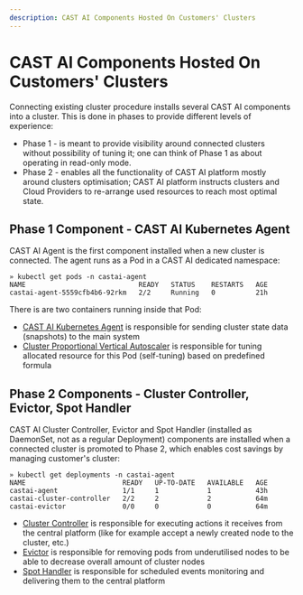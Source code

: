 ```yaml
---
description: CAST AI Components Hosted On Customers' Clusters
---
```


# CAST AI Components Hosted On Customers' Clusters

Connecting existing cluster procedure installs several CAST AI components into a cluster.
This is done in phases to provide different levels of experience:

- Phase 1 - is meant to provide visibility around connected clusters without possibility of tuning it; one can think of Phase 1 as about operating in read-only mode.
- Phase 2 - enables all the functionality of CAST AI platform mostly around clusters optimisation; CAST AI platform instructs clusters and Cloud Providers to re-arrange used resources to reach most optimal state.

## Phase 1 Component - CAST AI Kubernetes Agent

CAST AI Agent is the first component installed when a new cluster is connected.
The agent runs as a Pod in a CAST AI dedicated namespace:

```shell
» kubectl get pods -n castai-agent
NAME                            READY   STATUS    RESTARTS   AGE
castai-agent-5559cfb4b6-92rkm   2/2     Running   0          21h
```

There is are two containers running inside that Pod:

- [CAST AI Kubernetes Agent](https://github.com/castai/k8s-agent/) is responsible for sending cluster state data (snapshots) to the main system
- [Cluster Proportional Vertical Autoscaler](https://github.com/kubernetes-sigs/cluster-proportional-vertical-autoscaler/) is responsible for tuning allocated resource for this Pod (self-tuning) based on predefined formula

## Phase 2 Components - Cluster Controller, Evictor, Spot Handler

CAST AI Cluster Controller, Evictor and Spot Handler (installed as DaemonSet, not as a regular Deployment) components are installed when a connected cluster is promoted to Phase 2, which enables cost savings by managing customer's cluster:

```shell
» kubectl get deployments -n castai-agent
NAME                        READY   UP-TO-DATE   AVAILABLE   AGE
castai-agent                1/1     1            1           43h
castai-cluster-controller   2/2     2            2           64m
castai-evictor              0/0     0            0           64m
```

- [Cluster Controller](../guides/cluster-controller.md) is responsible for executing actions it receives from the central platform (like for example accept a newly created node to the cluster, etc.)
- [Evictor](../guides/evictor.md) is responsible for removing pods from underutilised nodes to be able to decrease overall amount of cluster nodes
- [Spot Handler](https://github.com/castai/spot-handler) is responsible for scheduled events monitoring and delivering them to the central platform
